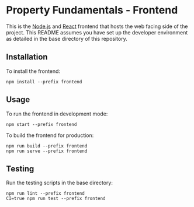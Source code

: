# Property Fundamentals - Frontend
This is the [Node.js](https://nodejs.org/en/) and [React](https://reactjs.org/) frontend that hosts the web facing side of the project. This README assumes you have set up the developer environment as detailed in the base directory of this repository.

## Installation

To install the frontend:

```
npm install --prefix frontend
```

## Usage

To run the frontend in development mode:

```
npm start --prefix frontend
```

To build the frontend for production:

```
npm run build --prefix frontend
npm run serve --prefix frontend
```

## Testing

Run the testing scripts in the base directory:

```
npm run lint --prefix frontend
CI=true npm run test --prefix frontend
```
